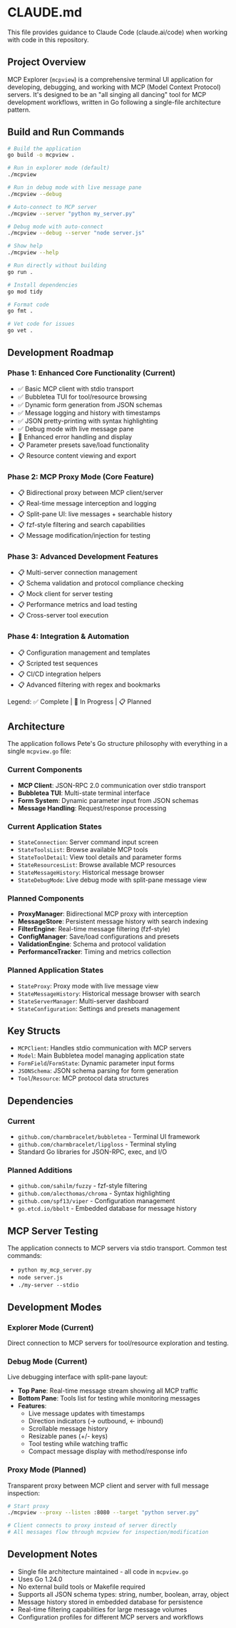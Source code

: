# CLAUDE.md

This file provides guidance to Claude Code (claude.ai/code) when working with code in this repository.

## Project Overview

MCP Explorer (`mcpview`) is a comprehensive terminal UI application for developing, debugging, and working with MCP (Model Context Protocol) servers. It's designed to be an "all singing all dancing" tool for MCP development workflows, written in Go following a single-file architecture pattern.

## Build and Run Commands

```bash
# Build the application
go build -o mcpview .

# Run in explorer mode (default)
./mcpview

# Run in debug mode with live message pane
./mcpview --debug

# Auto-connect to MCP server
./mcpview --server "python my_server.py"

# Debug mode with auto-connect
./mcpview --debug --server "node server.js"

# Show help
./mcpview --help

# Run directly without building
go run .

# Install dependencies
go mod tidy

# Format code
go fmt .

# Vet code for issues
go vet .
```

## Development Roadmap

### Phase 1: Enhanced Core Functionality (Current)
- ✅ Basic MCP client with stdio transport
- ✅ Bubbletea TUI for tool/resource browsing
- ✅ Dynamic form generation from JSON schemas
- ✅ Message logging and history with timestamps
- ✅ JSON pretty-printing with syntax highlighting
- ✅ Debug mode with live message pane
- 🚧 Enhanced error handling and display
- 📋 Parameter presets save/load functionality
- 📋 Resource content viewing and export

### Phase 2: MCP Proxy Mode (Core Feature)
- 📋 Bidirectional proxy between MCP client/server
- 📋 Real-time message interception and logging
- 📋 Split-pane UI: live messages + searchable history
- 📋 fzf-style filtering and search capabilities
- 📋 Message modification/injection for testing

### Phase 3: Advanced Development Features
- 📋 Multi-server connection management
- 📋 Schema validation and protocol compliance checking
- 📋 Mock client for server testing
- 📋 Performance metrics and load testing
- 📋 Cross-server tool execution

### Phase 4: Integration & Automation
- 📋 Configuration management and templates
- 📋 Scripted test sequences
- 📋 CI/CD integration helpers
- 📋 Advanced filtering with regex and bookmarks

Legend: ✅ Complete | 🚧 In Progress | 📋 Planned

## Architecture

The application follows Pete's Go structure philosophy with everything in a single `mcpview.go` file:

### Current Components
- **MCP Client**: JSON-RPC 2.0 communication over stdio transport
- **Bubbletea TUI**: Multi-state terminal interface
- **Form System**: Dynamic parameter input from JSON schemas
- **Message Handling**: Request/response processing

### Current Application States
- `StateConnection`: Server command input screen
- `StateToolsList`: Browse available MCP tools
- `StateToolDetail`: View tool details and parameter forms
- `StateResourcesList`: Browse available MCP resources
- `StateMessageHistory`: Historical message browser
- `StateDebugMode`: Live debug mode with split-pane message view

### Planned Components
- **ProxyManager**: Bidirectional MCP proxy with interception
- **MessageStore**: Persistent message history with search indexing
- **FilterEngine**: Real-time message filtering (fzf-style)
- **ConfigManager**: Save/load configurations and presets
- **ValidationEngine**: Schema and protocol validation
- **PerformanceTracker**: Timing and metrics collection

### Planned Application States
- `StateProxy`: Proxy mode with live message view
- `StateMessageHistory`: Historical message browser with search
- `StateServerManager`: Multi-server dashboard
- `StateConfiguration`: Settings and presets management

## Key Structs

- `MCPClient`: Handles stdio communication with MCP servers
- `Model`: Main Bubbletea model managing application state
- `FormField`/`FormState`: Dynamic parameter input forms
- `JSONSchema`: JSON schema parsing for form generation
- `Tool`/`Resource`: MCP protocol data structures

## Dependencies

### Current
- `github.com/charmbracelet/bubbletea` - Terminal UI framework
- `github.com/charmbracelet/lipgloss` - Terminal styling
- Standard Go libraries for JSON-RPC, exec, and I/O

### Planned Additions
- `github.com/sahilm/fuzzy` - fzf-style filtering
- `github.com/alecthomas/chroma` - Syntax highlighting
- `github.com/spf13/viper` - Configuration management
- `go.etcd.io/bbolt` - Embedded database for message history

## MCP Server Testing

The application connects to MCP servers via stdio transport. Common test commands:
- `python my_mcp_server.py`
- `node server.js`  
- `./my-server --stdio`

## Development Modes

### Explorer Mode (Current)
Direct connection to MCP servers for tool/resource exploration and testing.

### Debug Mode (Current)
Live debugging interface with split-pane layout:
- **Top Pane**: Real-time message stream showing all MCP traffic
- **Bottom Pane**: Tools list for testing while monitoring messages
- **Features**: 
  - Live message updates with timestamps
  - Direction indicators (→ outbound, ← inbound)
  - Scrollable message history
  - Resizable panes (+/- keys)
  - Tool testing while watching traffic
  - Compact message display with method/response info

### Proxy Mode (Planned)
Transparent proxy between MCP client and server with full message inspection:
```bash
# Start proxy
./mcpview --proxy --listen :8080 --target "python server.py"

# Client connects to proxy instead of server directly
# All messages flow through mcpview for inspection/modification
```

## Development Notes

- Single file architecture maintained - all code in `mcpview.go`
- Uses Go 1.24.0
- No external build tools or Makefile required
- Supports all JSON schema types: string, number, boolean, array, object
- Message history stored in embedded database for persistence
- Real-time filtering capabilities for large message volumes
- Configuration profiles for different MCP servers and workflows